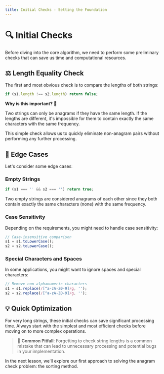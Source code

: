 ```yaml
---
title: Initial Checks - Setting the Foundation
---
```


# 🔍 Initial Checks

Before diving into the core algorithm, we need to perform some preliminary checks that can save us time and computational resources.

## ⚖️ Length Equality Check

The first and most obvious check is to compare the lengths of both strings:

```javascript
if (s1.length !== s2.length) return false;
```

**Why is this important?** 🤔

Two strings can only be anagrams if they have the same length. If the lengths are different, it's impossible for them to contain exactly the same characters with the same frequency.

This simple check allows us to quickly eliminate non-anagram pairs without performing any further processing.

## 🧪 Edge Cases

Let's consider some edge cases:

### Empty Strings

```javascript
if (s1 === '' && s2 === '') return true;
```

Two empty strings are considered anagrams of each other since they both contain exactly the same characters (none) with the same frequency.

### Case Sensitivity

Depending on the requirements, you might need to handle case sensitivity:

```javascript
// Case-insensitive comparison
s1 = s1.toLowerCase();
s2 = s2.toLowerCase();
```

### Special Characters and Spaces

In some applications, you might want to ignore spaces and special characters:

```javascript
// Remove non-alphanumeric characters
s1 = s1.replace(/[^a-zA-Z0-9]/g, '');
s2 = s2.replace(/[^a-zA-Z0-9]/g, '');
```

## 💡 Quick Optimization

For very long strings, these initial checks can save significant processing time. Always start with the simplest and most efficient checks before moving on to more complex operations.

> 🚨 **Common Pitfall**: Forgetting to check string lengths is a common mistake that can lead to unnecessary processing and potential bugs in your implementation.

In the next lesson, we'll explore our first approach to solving the anagram check problem: the sorting method. 